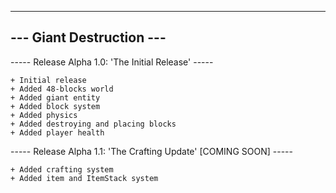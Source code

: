 -------------------------
--- Giant Destruction ---
-------------------------

----- Release Alpha 1.0: 'The Initial Release' -----
	
	+ Initial release
	+ Added 48-blocks world
	+ Added giant entity
	+ Added block system
	+ Added physics
	+ Added destroying and placing blocks
	+ Added player health
	
----- Release Alpha 1.1: 'The Crafting Update' [COMING SOON] -----
	
	+ Added crafting system
	+ Added item and ItemStack system
